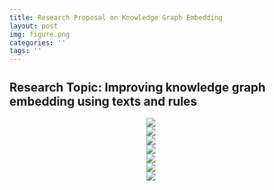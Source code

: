 ```yaml
---
title: Research Proposal on Knowledge Graph Embedding
layout: post
img: figure.png
categories: ''
tags: ''
---
```

## Research Topic: Improving knowledge graph embedding using texts and rules 

<center>
<img src="{{site.baseurl}}/assets/img/Research Proposal_Page1.png"/><br>
</center>
<center>
<img src="{{site.baseurl}}/assets/img/Research Proposal_Page2.png"/><br>
</center>
<center>
<img src="{{site.baseurl}}/assets/img/Research Proposal_Page3.png"/><br>
</center>
<center>
<img src="{{site.baseurl}}/assets/img/Research Proposal_Page4.png"/><br>
</center>
<center>
<img src="{{site.baseurl}}/assets/img/Research Proposal_Page5.png"/><br>
</center>
<center>
<img src="{{site.baseurl}}/assets/img/Research Proposal_Page6.png"/><br>
</center>
<center>
<img src="{{site.baseurl}}/assets/img/Research Proposal_Page7.png"/><br>
</center>

